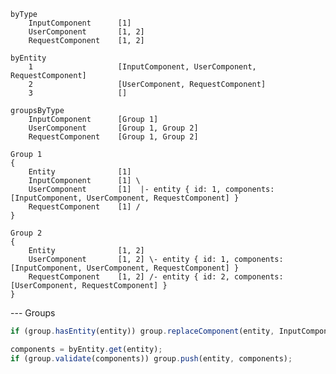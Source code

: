     byType
        InputComponent      [1]
        UserComponent       [1, 2]
        RequestComponent    [1, 2]

    byEntity
        1                   [InputComponent, UserComponent, RequestComponent]
        2                   [UserComponent, RequestComponent]
        3                   []

    groupsByType
        InputComponent      [Group 1]
        UserComponent       [Group 1, Group 2]
        RequestComponent    [Group 1, Group 2]

    Group 1
    {
        Entity              [1]
        InputComponent      [1] \
        UserComponent       [1]  |- entity { id: 1, components: [InputComponent, UserComponent, RequestComponent] }
        RequestComponent    [1] /
    }

    Group 2
    {
        Entity              [1, 2]
        UserComponent       [1, 2] \- entity { id: 1, components: [InputComponent, UserComponent, RequestComponent] }
        RequestComponent    [1, 2] /- entity { id: 2, components: [UserComponent, RequestComponent] }
    }

--- Groups
```ts
if (group.hasEntity(entity)) group.replaceComponent(entity, InputComponent, inputComponent);

components = byEntity.get(entity);
if (group.validate(components)) group.push(entity, components);
```






































